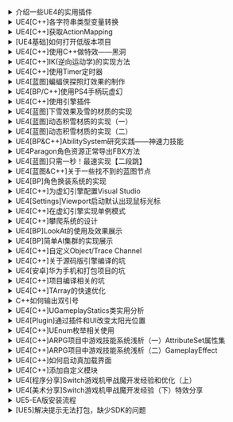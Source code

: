 
<details>
<summary>介绍一些UE4的实用插件</summary>
<pre><code>
https://zhuanlan.zhihu.com/p/35547847
</code></pre>
</details>

<details>
<summary>UE4[C++]各字符串类型变量转换</summary>
<pre><code>
https://zhuanlan.zhihu.com/p/37726745
</code></pre>
</details>

<details>
<summary>UE4[C++]获取ActionMapping</summary>
<pre><code>
https://zhuanlan.zhihu.com/p/38843449
</code></pre>
</details>

<details>
<summary>[UE4基础]如何打开低版本项目</summary>
<pre><code>
https://zhuanlan.zhihu.com/p/41711636
</code></pre>
</details>

<details>
<summary>UE4[C++]使用C++做特效——黑洞</summary>
<pre><code>
https://zhuanlan.zhihu.com/p/41709219
</code></pre>
</details>

<details>
<summary>UE4[C++]IK(逆向运动学)的实现方法</summary>
<pre><code>
https://zhuanlan.zhihu.com/p/42140318
</code></pre>
</details>

<details>
<summary>UE4[C++]使用Timer定时器</summary>
<pre><code>
https://zhuanlan.zhihu.com/p/43332146
</code></pre>
</details>

<details>
<summary>UE4[蓝图]蝙蝠侠探照灯效果的制作</summary>
<pre><code>
https://zhuanlan.zhihu.com/p/45682461
</code></pre>
</details>

<details>
<summary>UE4[BP/C++]使用PS4手柄玩虚幻</summary>
<pre><code>
https://zhuanlan.zhihu.com/p/48215107
</code></pre>
</details>

<details>
<summary>UE4[C++]使用引擎插件</summary>
<pre><code>
https://zhuanlan.zhihu.com/p/49558324
</code></pre>
</details>

<details>
<summary>UE4[蓝图]下雪效果及雪的材质的实现</summary>
<pre><code>
https://zhuanlan.zhihu.com/p/51038902
</code></pre>
</details>

<details>
<summary>UE4[蓝图]动态积雪材质的实现（一）</summary>
<pre><code>
https://zhuanlan.zhihu.com/p/51150141
</code></pre>
</details>

<details>
<summary>UE4[蓝图]动态积雪材质的实现（二）</summary>
<pre><code>
https://zhuanlan.zhihu.com/p/52509664
</code></pre>
</details>

<details>
<summary>UE4[BP&C++]AbilitySystem研究实践——神速力技能</summary>
<pre><code>
https://zhuanlan.zhihu.com/p/53341180
</code></pre>
</details>

<details>
<summary>UE4Paragon角色资源正常导出FBX方法</summary>
<pre><code>
https://zhuanlan.zhihu.com/p/53593439
</code></pre>
</details>

<details>
<summary>UE4[蓝图]只需一秒！最速实现【二段跳】</summary>
<pre><code>
https://zhuanlan.zhihu.com/p/53930750
</code></pre>
</details>

<details>
<summary>UE4[蓝图&C++]关于一些找不到的蓝图节点</summary>
<pre><code>
https://zhuanlan.zhihu.com/p/54460581
</code></pre>
</details>

<details>
<summary>UE4[BP]角色换装系统的实现</summary>
<pre><code>
https://zhuanlan.zhihu.com/p/54900203
</code></pre>
</details>

<details>
<summary>UE4[C++]为虚幻引擎配置Visual Studio</summary>
<pre><code>
https://zhuanlan.zhihu.com/p/56769102
</code></pre>
</details>

<details>
<summary>UE4[Settings]Viewport启动默认出现鼠标光标</summary>
<pre><code>
https://zhuanlan.zhihu.com/p/56783527
</code></pre>
</details>

<details>
<summary>UE4[C++]在虚幻引擎实现单例模式</summary>
<pre><code>
https://zhuanlan.zhihu.com/p/57218085
</code></pre>
</details>

<details>
<summary>UE4[C++]攀爬系统的设计</summary>
<pre><code>
https://zhuanlan.zhihu.com/p/58560526
</code></pre>
</details>

<details>
<summary>UE4[BP]LookAt的使用及效果展示</summary>
<pre><code>
https://zhuanlan.zhihu.com/p/59228843
</code></pre>
</details>

<details>
<summary>UE4[BP]简单AI集群的实现展示</summary>
<pre><code>
https://zhuanlan.zhihu.com/p/59229152
</code></pre>
</details>

<details>
<summary>UE4[C++]自定义Object/Trace Channel</summary>
<pre><code>
https://zhuanlan.zhihu.com/p/59507553
</code></pre>
</details>

<details>
<summary>UE4[C++]关于源码版引擎编译的坑</summary>
<pre><code>
https://zhuanlan.zhihu.com/p/62470691
</code></pre>
</details>

<details>
<summary>UE4[安卓]华为手机和打包项目的坑</summary>
<pre><code>
https://zhuanlan.zhihu.com/p/63474566
</code></pre>
</details>

<details>
<summary>UE4[C++]项目编译相关的坑</summary>
<pre><code>
https://zhuanlan.zhihu.com/p/67566012
</code></pre>
</details>

<details>
<summary>UE4[C++]TArray的快速优化</summary>
<pre><code>
https://zhuanlan.zhihu.com/p/72227908
</code></pre>
</details>

<details>
<summary>C++如何输出双引号</summary>
<pre><code>
https://zhuanlan.zhihu.com/p/72784658
</code></pre>
</details>

<details>
<summary>UE4[C++]UGameplayStatics类实用分析</summary>
<pre><code>
https://zhuanlan.zhihu.com/p/71254108
</code></pre>
</details>

<details>
<summary>UE4[Plugin]通过插件和UI改变太阳光位置</summary>
<pre><code>
https://zhuanlan.zhihu.com/p/77066756
</code></pre>
</details>

<details>
<summary>UE4[C++]UEnum枚举相关使用</summary>
<pre><code>
https://zhuanlan.zhihu.com/p/68704087
</code></pre>
</details>

<details>
<summary>UE4[C++]ARPG项目中游戏技能系统浅析（一）AttributeSet属性集</summary>
<pre><code>
https://zhuanlan.zhihu.com/p/79854718
</code></pre>
</details>

<details>
<summary>UE4[C++]ARPG项目中游戏技能系统浅析（二）GameplayEffect</summary>
<pre><code>
https://zhuanlan.zhihu.com/p/80516257
</code></pre>
</details>

<details>
<summary>UE4[C++]如何启动真加载界面</summary>
<pre><code>
https://zhuanlan.zhihu.com/p/98575524
</code></pre>
</details>

<details>
<summary>UE4[C++]添加自定义模块</summary>
<pre><code>
https://zhuanlan.zhihu.com/p/101179587
</code></pre>
</details>

<details>
<summary>UE4[程序分享]Switch游戏机甲战魔开发经验和优化（上）</summary>
<pre><code>
https://zhuanlan.zhihu.com/p/99213921
</code></pre>
</details>

<details>
<summary>UE4[美术分享]Switch游戏机甲战魔开发经验（下）特效分享</summary>
<pre><code>
https://zhuanlan.zhihu.com/p/135320847
</code></pre>
</details>

<details>
<summary>UE5-EA版安装流程</summary>
<pre><code>
https://zhuanlan.zhihu.com/p/375561771
</code></pre>
</details>

<details>
<summary>[UE5]解决提示无法打包，缺少SDK的问题</summary>
<pre><code>
https://zhuanlan.zhihu.com/p/494569066
</code></pre>
</details>